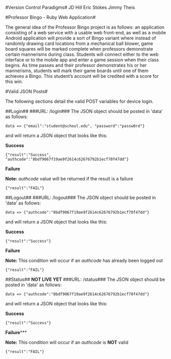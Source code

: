 #Version Control Paradigms#
JD Hill
Eric Stokes
Jimmy Theis

#Professor Bingo - Ruby Web Application#

The general idea of the Professor Bingo project is as follows: an application consisting of a web service with a usable web front-end, as well as a mobile Android application will provide a sort of Bingo variant where instead of randomly drawing card locations from a mechanical ball blower, game board squares will be marked complete when professors demonstrate certain mannerisms during class. Students will connect either to the web interface or to the mobile app and enter a game session when their class begins. As time passes and their professor demonstrates his or her mannerisms, students will mark their game boards until one of them achieves a Bingo. This student’s account will be credited with a score for this win.

#Valid JSON Posts#

The following sections detail the valid POST variables for device login.

##Login##
###URL: /login###
The JSON object should be posted in 'data' as follows:

    data => {"email":"student@school.edu", "password":"passw0rd"}

and will return a JSON object that looks like this:

__Success__

    {"result":"Success", "authcode":"8bdf9067f19ae9f2614c62676792b1ecf70f47dd"}

__Failure__

__Note:__ _authcode_ value will be returned if the result is a failure

    {"result":"FAIL"}


##Logout##
###URL: /logout###
The JSON object should be posted in 'data' as follows:

    data => {"authcode":"8bdf9067f19ae9f2614c62676792b1ecf70f47dd"}

and will return a JSON object that looks like this:

__Success__

    {"result":"Success"}

__Failure__

__Note:__ This condition will occur if an _authcode_ has already been logged out 

    {"result":"FAIL"}
    
##Status##
**NOT LIVE YET**
###URL: /status###
The JSON object should be posted in 'data' as follows:

    data => {"authcode":"8bdf9067f19ae9f2614c62676792b1ecf70f47dd"}

and will return a JSON object that looks like this:

__Success__

    {"result":"Success"}

__Failure__\*\*\*

__Note:__ This condition will occur if an _authcode_ is __NOT__ valid

    {"result":"FAIL"}
